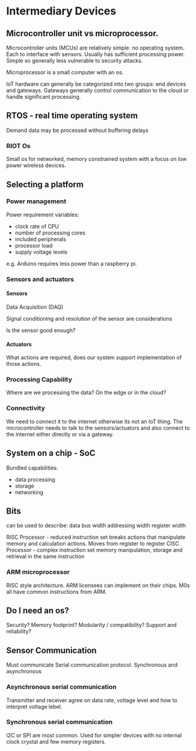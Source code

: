 # Intermediary Devices

## Microcontroller unit vs microprocessor.
Microcontroller units (MCUs) are relatively simple. no operating system.
Each to interface with sensors.
Usually has sufficient processing power.
Simple so generally less vulnerable to security attacks.

Microprocessor is a small computer with an os. 


IoT hardware can  generally be categorized into two groups: end devices and gateways.
Gateways generally control communication to the cloud or handle significant processing.

## RTOS - real time operating system

Demand data may be processed without buffering delays

### RIOT Os 
Small os for networked, memory constrained system with a focus on low power wireless devices.

## Selecting a platform

### Power management

Power requirement variables:
- clock rate of CPU
- number of processing cores
- included peripherals
- processor load
- supply voltage levels

e.g. Arduino requires less power than a raspberry pi.

### Sensors and actuators

#### Sensors
Data Acquisition (DAQ)

Signal conditioning and resolution of the sensor are considerations

Is the sensor good enough?

#### Actuators

What actions are required, does our system support implementation of those actions.

### Processing Capability

Where are we processing the data?  On the edge or in the cloud?

### Connectivity

We need to connect it to the internet otherwise its not an IoT thing.  The microcontroller needs to
talk to the sensors/actuators and also connect to the internet either directly or via a gateway.

## System on a chip - SoC

Bundled capabilities:
- data processing
- storage
- networking

## Bits
can be used to describe:
data bus width
addressing width
register width

RISC Processor - reduced instruction set
breaks actions that manipulate memory and calculation actions. Moves from register to register
CISC Processor - complex instruction set
memory manipulation, storage and retrieval in the same instruction

### ARM microprocessor
RISC style architecture.  ARM licensees can implement on their chips. M0s all have common instructions from ARM.

## Do I need an os?
Security? Memory footprint? Modularity / compatibility? Support and reliability?

## Sensor Communication
Must communicate
Serial communication protocol.
Synchronous and asynchronous

### Asynchronous serial communication

Transmitter and receiver agree on data rate, voltage level and how to interpret voltage lebel.


### Synchronous serial communication
I2C or SPI are most common.  Used for simpler devices with no internal clock
crystal and few memory registers.



